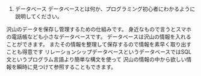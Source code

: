 1. データベース
データベースとは何か、プログラミング初心者にわかるように説明してください。

沢山のデータを保存し管理するための仕組みです。
身近なもので言うとスマホの電話帳なども小さなデータベースです。
データベースは沢山の情報を入れることができます。
またその情報を整理して保存するので情報を素早く取り出すことも得意です
リレーションシップデータベースというデータベースではSQL文というプログラム言語より簡単な構文を使って
沢山の情報の中から欲しい情報を瞬時に見つけて参照することもできます。